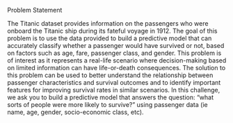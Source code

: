 Problem Statement

The Titanic dataset provides information on the passengers who were onboard the Titanic ship during its fateful voyage in 1912. 
The goal of this problem is to use the data provided to build a predictive model that can accurately classify whether a passenger would have 
survived or not, based on factors such as age, fare, passenger class, and gender. This problem is of interest as it represents a real-life scenario 
where decision-making based on limited information can have life-or-death consequences. The solution to this problem can be used to better understand 
the relationship between passenger characteristics and survival outcomes and to identify important features for improving survival rates in similar scenarios.
In this challenge, we ask you to build a predictive model that answers the question: “what sorts of people were more likely to survive?” 
using passenger data (ie name, age, gender, socio-economic class, etc).
